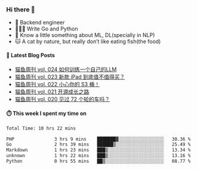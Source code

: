 ### Hi there 👋

- 🔧 Backend engineer
- 👨🏻‍💻 Write Go and Python
- 🔭 Know a little something about ML, DL(specially in NLP)
- 🐱 A cat by nature, but really don’t like eating fish(the food)

#### 📖 Latest Blog Posts
<!-- BLOG-POST-LIST:START -->
- [猫鱼周刊 vol. 024 如何训练一个自己的LLM](https://ameow.xyz/archives/weekly-024)
- [猫鱼周刊 vol. 023 新款 iPad 到底值不值得买？](https://ameow.xyz/archives/weekly-023)
- [猫鱼周刊 vol. 022 小心你的 S3 桶！](https://ameow.xyz/archives/weekly-022)
- [猫鱼周刊 vol. 021 开源成长之路](https://ameow.xyz/archives/weekly-021)
- [猫鱼周刊 vol. 020 见过 72 个轮的车吗？](https://ameow.xyz/archives/weekly-020)
<!-- BLOG-POST-LIST:END -->

#### ⏱️ This week I spent my time on
<!--START_SECTION:waka-->

```txt
Total Time: 10 hrs 22 mins

PHP               3 hrs 9 mins    ███████▓░░░░░░░░░░░░░░░░░   30.36 %
Go                2 hrs 39 mins   ██████▒░░░░░░░░░░░░░░░░░░   25.49 %
Markdown          1 hrs 23 mins   ███▒░░░░░░░░░░░░░░░░░░░░░   13.34 %
unknown           1 hrs 22 mins   ███▒░░░░░░░░░░░░░░░░░░░░░   13.16 %
Python            0 hrs 55 mins   ██▒░░░░░░░░░░░░░░░░░░░░░░   08.77 %
```

<!--END_SECTION:waka-->

<!--
**LeslieLeung/LeslieLeung** is a ✨ _special_ ✨ repository because its `README.md` (this file) appears on your GitHub profile.

Here are some ideas to get you started:

- 🔭 I’m currently working on ...
- 🌱 I’m currently learning ...
- 👯 I’m looking to collaborate on ...
- 🤔 I’m looking for help with ...
- 💬 Ask me about ...
- 📫 How to reach me: ...
- 😄 Pronouns: ...
- ⚡ Fun fact: ...
-->

